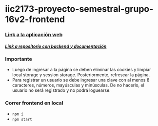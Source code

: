 # iic2173-proyecto-semestral-grupo-16v2-frontend

### [Link a la aplicación web](https://d56cod89vfqp0.cloudfront.net/)
##### [Link a repositorio con backend y documentación](https://github.com/javiinostroza/aux_arqui_repo.git)

### Importante
* Luego de ingresar a la página se deben eliminar las cookies y limpiar local storage y session storage. Posteriormente, refrescar la página.
* Para registrar un usuario se debe ingresar una clave con al menos 8 caracteres, números, mayúsculas y minúsculas. De no hacerlo, el usuario no será registrado y no podrá loguearse.

### Correr frontend en local
* `npm i`
* `npm start`

